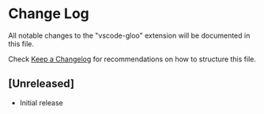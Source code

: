 # Change Log

All notable changes to the "vscode-gloo" extension will be documented in this file.

Check [Keep a Changelog](http://keepachangelog.com/) for recommendations on how to structure this file.

## [Unreleased]

- Initial release